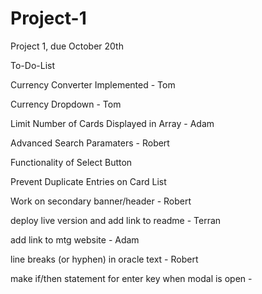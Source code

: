 # Project-1
Project 1, due October 20th


To-Do-List

Currency Converter Implemented - Tom

Currency Dropdown - Tom

Limit Number of Cards Displayed in Array - Adam

Advanced Search Paramaters - Robert

Functionality of Select Button

Prevent Duplicate Entries on Card List

Work on secondary banner/header - Robert

deploy live version and add link to readme - Terran

add link to mtg website - Adam

line breaks (or hyphen) in oracle text - Robert

make if/then statement for enter key when modal is open -
